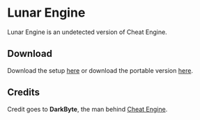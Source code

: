 # Lunar Engine
Lunar Engine is an undetected version of Cheat Engine.

## Download
Download the setup [here](https://github.com/manovisible/lunarengine/releases/download/v.7.2/LunarEngineSetup.exe) or download the portable version [here](https://github.com/manovisible/lunarengine/releases/download/v.7.2/Lunar.Engine.zip).

## Credits
Credit goes to **DarkByte**, the man behind [Cheat Engine](https://cheatengine.org).
